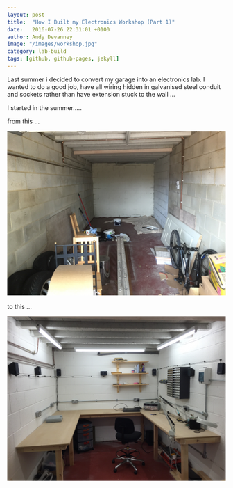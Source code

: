 ```yaml
---
layout: post
title:  "How I Built my Electronics Workshop (Part 1)"
date:   2016-07-26 22:31:01 +0100
author: Andy Devanney
image: "/images/workshop.jpg"
category: lab-build
tags: [github, github-pages, jekyll]
---
```


Last summer i decided to convert my garage into an electronics lab. I wanted
to do a good job, have all wiring hidden in galvanised steel conduit and sockets
rather than have extension stuck to the wall ...
<!--more-->


I started in the summer.....

from this ...

![My helpful screenshot](/images/garage.jpg)

to this ...

![My helpful screenshot](/images/workshop.jpg)
